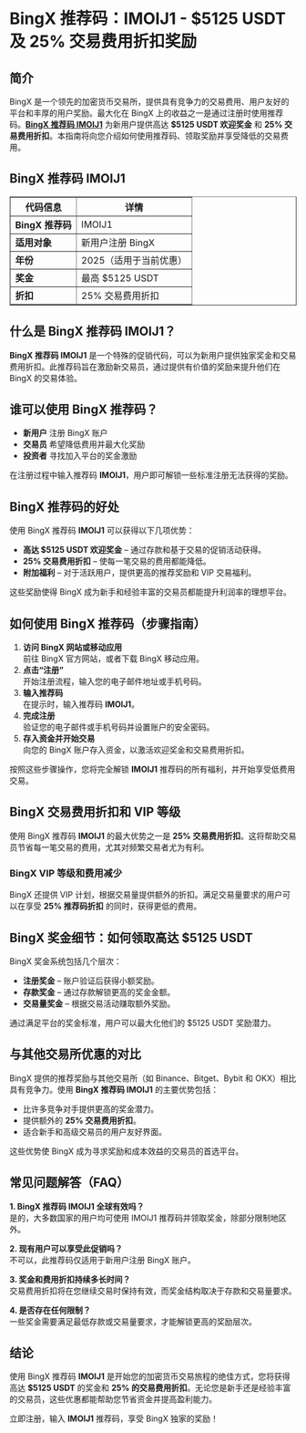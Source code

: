 <!DOCTYPE html>
<html lang="zh">
<head>
    <meta charset="UTF-8">
    <meta name="viewport" content="width=device-width, initial-scale=1.0">
</head>
<body>

<h1>BingX 推荐码：IMOIJ1 - $5125 USDT 及 25% 交易费用折扣奖励</h1>

<h2>简介</h2>

<p>BingX 是一个领先的加密货币交易所，提供具有竞争力的交易费用、用户友好的平台和丰厚的用户奖励。最大化在 BingX 上的收益之一是通过注册时使用推荐码。<strong><a href="https://bingx.com/invite/IMOIJ1">BingX 推荐码 IMOIJ1</a></strong> 为新用户提供高达 <strong>$5125 USDT 欢迎奖金</strong> 和 <strong>25% 交易费用折扣</strong>。本指南将向您介绍如何使用推荐码、领取奖励并享受降低的交易费用。</p>

<h2>BingX 推荐码 IMOIJ1</h2>

<table border="1">
    <tr>
        <th><strong>代码信息</strong></th>
        <th><strong>详情</strong></th>
    </tr>
    <tr>
        <td><strong>BingX 推荐码</strong></td>
        <td>IMOIJ1</td>
    </tr>
    <tr>
        <td><strong>适用对象</strong></td>
        <td>新用户注册 BingX</td>
    </tr>
    <tr>
        <td><strong>年份</strong></td>
        <td>2025（适用于当前优惠）</td>
    </tr>
    <tr>
        <td><strong>奖金</strong></td>
        <td>最高 $5125 USDT</td>
    </tr>
    <tr>
        <td><strong>折扣</strong></td>
        <td>25% 交易费用折扣</td>
    </tr>
</table>

<h2>什么是 BingX 推荐码 IMOIJ1？</h2>

<p><strong>BingX 推荐码 IMOIJ1</strong> 是一个特殊的促销代码，可以为新用户提供独家奖金和交易费用折扣。此推荐码旨在激励新交易员，通过提供有价值的奖励来提升他们在 BingX 的交易体验。</p>

<h2>谁可以使用 BingX 推荐码？</h2>

<ul>
    <li><strong>新用户</strong> 注册 BingX 账户</li>
    <li><strong>交易员</strong> 希望降低费用并最大化奖励</li>
    <li><strong>投资者</strong> 寻找加入平台的奖金激励</li>
</ul>

<p>在注册过程中输入推荐码 <strong>IMOIJ1</strong>，用户即可解锁一些标准注册无法获得的奖励。</p>

<h2>BingX 推荐码的好处</h2>

<p>使用 BingX 推荐码 <strong>IMOIJ1</strong> 可以获得以下几项优势：</p>

<ul>
    <li><strong>高达 $5125 USDT 欢迎奖金</strong> – 通过存款和基于交易的促销活动获得。</li>
    <li><strong>25% 交易费用折扣</strong> – 使每一笔交易的费用都能降低。</li>
    <li><strong>附加福利</strong> – 对于活跃用户，提供更高的推荐奖励和 VIP 交易福利。</li>
</ul>

<p>这些奖励使得 BingX 成为新手和经验丰富的交易员都能提升利润率的理想平台。</p>

<h2>如何使用 BingX 推荐码（步骤指南）</h2>

<ol>
    <li><strong>访问 BingX 网站或移动应用</strong><br>前往 BingX 官方网站，或者下载 BingX 移动应用。</li>
    <li><strong>点击“注册”</strong><br>开始注册流程，输入您的电子邮件地址或手机号码。</li>
    <li><strong>输入推荐码</strong><br>在提示时，输入推荐码 <strong>IMOIJ1</strong>。</li>
    <li><strong>完成注册</strong><br>验证您的电子邮件或手机号码并设置账户的安全密码。</li>
    <li><strong>存入资金并开始交易</strong><br>向您的 BingX 账户存入资金，以激活欢迎奖金和交易费用折扣。</li>
</ol>

<p>按照这些步骤操作，您将完全解锁 <strong>IMOIJ1</strong> 推荐码的所有福利，并开始享受低费用交易。</p>

<h2>BingX 交易费用折扣和 VIP 等级</h2>

<p>使用 BingX 推荐码 <strong>IMOIJ1</strong> 的最大优势之一是 <strong>25% 交易费用折扣</strong>。这将帮助交易员节省每一笔交易的费用，尤其对频繁交易者尤为有利。</p>

<h3>BingX VIP 等级和费用减少</h3>

<p>BingX 还提供 VIP 计划，根据交易量提供额外的折扣。满足交易量要求的用户可以在享受 <strong>25% 推荐码折扣</strong> 的同时，获得更低的费用。</p>

<h2>BingX 奖金细节：如何领取高达 $5125 USDT</h2>

<p>BingX 奖金系统包括几个层次：</p>

<ul>
    <li><strong>注册奖金</strong> – 账户验证后获得小额奖励。</li>
    <li><strong>存款奖金</strong> – 通过存款解锁更高的奖金金额。</li>
    <li><strong>交易量奖金</strong> – 根据交易活动赚取额外奖励。</li>
</ul>

<p>通过满足平台的奖金标准，用户可以最大化他们的 $5125 USDT 奖励潜力。</p>

<h2>与其他交易所优惠的对比</h2>

<p>BingX 提供的推荐奖励与其他交易所（如 Binance、Bitget、Bybit 和 OKX）相比具有竞争力。使用 <strong>BingX 推荐码 IMOIJ1</strong> 的主要优势包括：</p>

<ul>
    <li>比许多竞争对手提供更高的奖金潜力。</li>
    <li>提供额外的 <strong>25% 交易费用折扣</strong>。</li>
    <li>适合新手和高级交易员的用户友好界面。</li>
</ul>

<p>这些优势使 BingX 成为寻求奖励和成本效益的交易员的首选平台。</p>

<h2>常见问题解答（FAQ）</h2>

<p><strong>1. BingX 推荐码 IMOIJ1 全球有效吗？</strong><br>是的，大多数国家的用户均可使用 IMOIJ1 推荐码并领取奖金，除部分限制地区外。</p>

<p><strong>2. 现有用户可以享受此促销吗？</strong><br>不可以，此推荐码仅适用于新用户注册 BingX 账户。</p>

<p><strong>3. 奖金和费用折扣持续多长时间？</strong><br>交易费用折扣将在您继续交易时保持有效，而奖金结构取决于存款和交易量要求。</p>

<p><strong>4. 是否存在任何限制？</strong><br>一些奖金需要满足最低存款或交易量要求，才能解锁更高的奖励层次。</p>

<h2>结论</h2>

<p>使用 BingX 推荐码 <strong>IMOIJ1</strong> 是开始您的加密货币交易旅程的绝佳方式，您将获得高达 <strong>$5125 USDT</strong> 的奖金和 <strong>25% 的交易费用折扣</strong>。无论您是新手还是经验丰富的交易员，这些优惠都能帮助您节省资金并提高盈利能力。</p>

<p>立即注册，输入 <strong>IMOIJ1</strong> 推荐码，享受 BingX 独家的奖励！</p>

</body>
</html>
